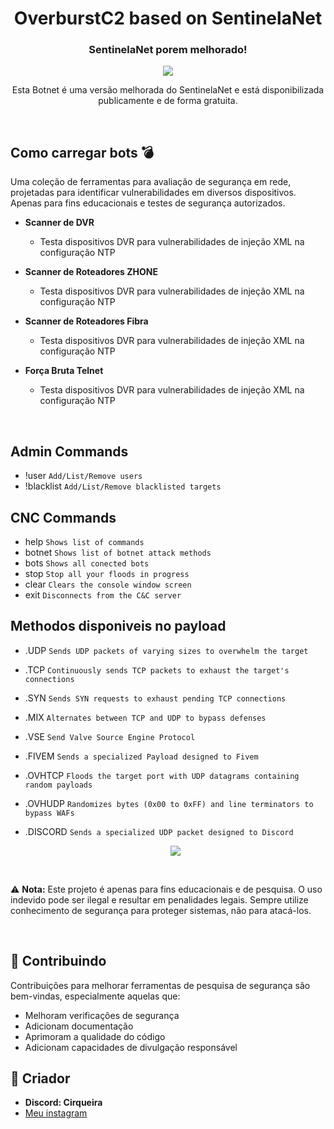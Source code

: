 <div align="center">
    <h1>OverburstC2 based on SentinelaNet</h1>
    <h3>SentinelaNet porem melhorado!</h3>

  <p align="center">
      <img src="https://github.com/user-attachments/assets/cadc2e29-6d15-4e1a-b70b-639ae325d7d8">
  </p>
  <p>Esta Botnet é uma versão melhorada do SentinelaNet e está disponibilizada publicamente e de forma gratuita.</p>

</div>

<br/>

## Como carregar bots 💣

Uma coleção de ferramentas para avaliação de segurança em rede, projetadas para identificar vulnerabilidades em diversos dispositivos. Apenas para fins educacionais e testes de segurança autorizados.
- **Scanner de DVR**
  - Testa dispositivos DVR para vulnerabilidades de injeção XML na configuração NTP
    
- **Scanner de Roteadores ZHONE**
  - Testa dispositivos DVR para vulnerabilidades de injeção XML na configuração NTP
    
- **Scanner de Roteadores Fibra**
  - Testa dispositivos DVR para vulnerabilidades de injeção XML na configuração NTP
    
- **Força Bruta Telnet**
  - Testa dispositivos DVR para vulnerabilidades de injeção XML na configuração NTP 

<br/>

## Admin Commands
- !user      ```Add/List/Remove users```
- !blacklist  ```Add/List/Remove blacklisted targets```

## CNC Commands
- help    ```Shows list of commands```
- botnet  ```Shows list of botnet attack methods```
- bots    ```Shows all conected bots```
- stop    ```Stop all your floods in progress```
- clear   ```Clears the console window screen```
- exit    ```Disconnects from the C&C server```

## Methodos disponiveis no payload
- .UDP      ```Sends UDP packets of varying sizes to overwhelm the target```
- .TCP      ```Continuously sends TCP packets to exhaust the target's connections```
- .SYN      ```Sends SYN requests to exhaust pending TCP connections```
- .MIX      ```Alternates between TCP and UDP to bypass defenses```
- .VSE      ```Send Valve Source Engine Protocol```
- .FIVEM    ```Sends a specialized Payload designed to Fivem```
- .OVHTCP   ```Floods the target port with UDP datagrams containing random payloads```
- .OVHUDP   ```Randomizes bytes (0x00 to 0xFF) and line terminators to bypass WAFs```
- .DISCORD  ```Sends a specialized UDP packet designed to Discord```

  <p align="center">
      <img src="https://github.com/user-attachments/assets/8ec3e976-3fbe-43f7-831f-cd8859a74d4a">
  </p>

<br/>

⚠️ **Nota:** Este projeto é apenas para fins educacionais e de pesquisa. O uso indevido pode ser ilegal e resultar em penalidades legais. Sempre utilize conhecimento de segurança para proteger sistemas, não para atacá-los.

<br/>

## 🤝 Contribuindo

Contribuições para melhorar ferramentas de pesquisa de segurança são bem-vindas, especialmente aquelas que:
- Melhoram verificações de segurança
- Adicionam documentação
- Aprimoram a qualidade do código
- Adicionam capacidades de divulgação responsável

## 📜 Criador
- **Discord: Cirqueira**
- <a href="https://www.instagram.com/cirqueirax/">Meu instagram</a>
